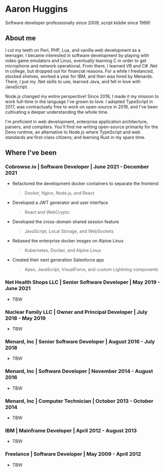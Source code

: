 # Aaron Huggins

Software developer professionally since 2009; script kiddie since 1999!

## About me

I cut my teeth on Perl, PHP, Lua, and vanilla web development as a teenager. I became interested in software development by playing with video game emulators and Linux, eventually learning C in order to get microphone and network operational. From there, I learned VB and C# .Net in college, but dropped out for financial reasons. For a while I freelanced, stocked shelves, worked a year for IBM, and then was hired by Menards. There, I put my .Net skills to use, learned Java, and fell in love with JavaScript.

Node.js changed my entire perspective! Since 2016, I made it my mission to work full-time in the language I've grown to love. I adopted TypeScript in 2017, was contractually free to work on open-source in 2019, and I've been cultivating a deeper understanding the whole time.

I'm proficient in web development, enterprise application architecture, parsers, and compilers. You'll find me writing open-source primarily for the Deno runtime, an alternative to Node.js where TypeScript and web standards are first-class citizens; and learning Rust in my spare time.

## Where I've been

### **Cobrowse.io** | Software Developer | June 2021 - December 2021

- Refactored the development docker containers to separate the frontend
  > Docker, Nginx, Node.js, and React
- Developed a JWT generator and user interface
  > React and WebCrypto
- Developed the cross-domain shared session feature
  > JavaScript, Local Storage, and WebSockets
- Rebased the enterprise docker images on Alpine Linux
  > Kubernetes, Docker, and Alpine Linux
- Created their next generation Salesforce app
  > Apex, JavaScript, VisualForce, and custom Lightning components

### **Net Health Shops LLC** | Senior Software Developer | May 2019 - June 2021

- TBW

### **Nuclear Family LLC** | Owner and Principal Developer | July 2018 - May 2019

- TBW

### **Menard, Inc** | Senior Software Developer | August 2016 - July 2018

- TBW

### **Menard, Inc** | Software Developer | November 2014 - August 2016

- TBW

### **Menard, Inc** | Computer Technician | October 2013 - October 2014

- TBW

### **IBM** | Mainframe Developer | April 2012 - August 2013

- TBW

### **Freelance** | Software Developer | May 2009 - April 2012

- TBW
